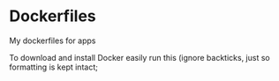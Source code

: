 # Dockerfiles
My dockerfiles for apps

To download and install Docker easily run this (ignore backticks, just so formatting is kept intact;

``` wget https://raw.githubusercontent.com/iaingblack/Dockerfiles/master/CentOS7-Docker-Install-Only.sh && chmod +x CentOS7-Docker-Install-Only.sh && ./CentOS7-Docker-Install-Only.sh
